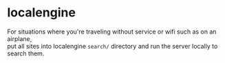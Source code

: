 # localengine

For situations where you're traveling without service or wifi such as on an airplane,  
put all sites into localengine `search/` directory and run the server locally to search them.

